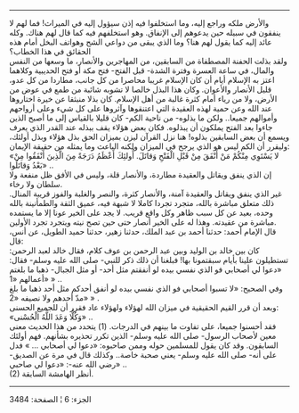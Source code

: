 ------------------------------------------------------------------------

والأرض ملكه وراجع إليه، وما استخلفوا فيه إذن سيؤول إليه في الميراث! فما
لهم لا ينفقون في سبيله حين يدعوهم إلى الإنفاق. وهو استخلفهم فيه كما قال
لهم هناك. وكله عائد إليه كما يقول لهم هنا؟ وما الذي يبقى من دواعي الشح
وهواتف البخل أمام هذه الحقائق في هذا الخطاب؟  
ولقد بذلت الحفنة المصطفاة من السابقين، من المهاجرين والأنصار، ما وسعها
من النفس والمال، في ساعة العسرة وفترة الشدة- قبل الفتح- فتح مكة أو فتح
الحديبية وكلاهما اعتز به الإسلام أيام أن كان الإسلام غريبا محاصرا من كل
جانب، مطاردا من كل عدو، قليل الأنصار والأعوان. وكان هذا البذل خالصا لا
تشوبه شائبة من طمع في عوض من الأرض، ولا من رياء أمام كثرة غالبة من أهل
الإسلام. كان بذلا منبثقا عن خيرة اختاروها عند الله وعن حمية لهذه العقيدة
التي اعتنقوها وآثروها على كل شيء وعلى أرواحهم وأموالهم جميعا.. ولكن ما
بذلوه- من ناحية الكم- كان قليلا بالقياس إلى ما أصبح الذين جاءوا بعد
الفتح يملكون أن يبذلوه. فكان بعض هؤلاء يقف ببذله عند القدر الذي يعرف
ويسمع أن بعض السابقين بذلوه! هنا نزل القرآن ليزن بميزان الحق بذل هؤلاء
وبذل أولئك، وليقرر أن الكم ليس هو الذي يرجح في الميزان ولكنه الباعث وما
يمثله من حقيقة الإيمان:  
«لا يَسْتَوِي مِنْكُمْ مَنْ أَنْفَقَ مِنْ قَبْلِ الْفَتْحِ وَقاتَلَ. أُولئِكَ أَعْظَمُ دَرَجَةً مِنَ الَّذِينَ
أَنْفَقُوا مِنْ بَعْدُ وَقاتَلُوا» ..  
إن الذي ينفق ويقاتل والعقيدة مطاردة، والأنصار قلة، وليس في الأفق ظل
منفعة ولا سلطان ولا رخاء.  
غير الذي ينفق ويقاتل والعقيدة آمنة، والأنصار كثرة، والنصر والغلبة والفوز
قريبة المنال. ذلك متعلق مباشرة بالله، متجرد تجردا كاملا لا شبهة فيه،
عميق الثقة والطمأنينة بالله وحده، بعيد عن كل سبب ظاهر وكل واقع قريب. لا
يجد على الخير عونا إلا ما يستمده مباشرة من عقيدته. وهذا له على الخير
أنصار حتى حين تصح نيته ويتجرد تجرد الأولين.  
قال الإمام أحمد: حدثنا أحمد بن عبد الملك، حدثنا زهير، حدثنا حميد الطويل،
عن أنس، قال:  
كان بين خالد بن الوليد وبين عبد الرحمن بن عوف كلام، فقال خالد لعبد
الرحمن: تستطيلون علينا بأيام سبقتمونا بها! فبلغنا أن ذلك ذكر للنبي- صلى
الله عليه وسلم- فقال: «دعوا لي أصحابي فو الذي نفسي بيده لو أنفقتم مثل
أحد- أو مثل الجبال- ذهبا ما بلغتم أعمالهم «1» » ..  
وفي الصحيح: «لا تسبوا أصحابي فو الذي نفسي بيده لو أنفق أحدكم مثل أحد
ذهبا ما بلغ مدّ أحدهم ولا نصيفه «2» » .  
وبعد أن قرر القيم الحقيقية في ميزان الله لهؤلاء ولهؤلاء عاد فقرر أن
للجميع الحسنى:  
«وَكُلًّا وَعَدَ اللَّهُ الْحُسْنى» ..  
فقد أحسنوا جميعا، على تفاوت ما بينهم في الدرجات. (1) يتحدد من هذا الحديث
معنى معين لأصحاب الرسول- صلى الله عليه وسلم- الذين تكرر تحذيره بشأنهم.
فهم أولئك السابقون. وقد كان يقول للمسلمين حوله وممن صاحبوه: «دعوا لي
أصحابي ... » فدل على أنه- صلى الله عليه وسلم- يعني صحبة خاصة.. وكذلك قال
في مرة عن الصديق- رضي الله عنه-: «دعوا لي صاحبي» ..  
(2) أنظر الهامشة السابقة.

------------------------------------------------------------------------

الجزء: 6 ¦ الصفحة: 3484

